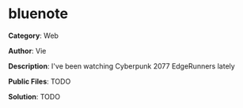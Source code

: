 # bluenote

**Category**: Web

**Author**: Vie

**Description**: I've been watching Cyberpunk 2077 EdgeRunners lately

**Public Files**:
TODO

**Solution**: TODO